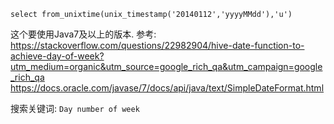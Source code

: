 ```
select from_unixtime(unix_timestamp('20140112','yyyyMMdd'),'u')
```
这个要使用Java7及以上的版本.
参考:
https://stackoverflow.com/questions/22982904/hive-date-function-to-achieve-day-of-week?utm_medium=organic&utm_source=google_rich_qa&utm_campaign=google_rich_qa
https://docs.oracle.com/javase/7/docs/api/java/text/SimpleDateFormat.html

搜索关键词: `Day number of week`

